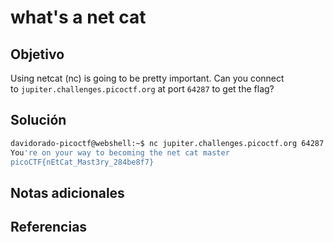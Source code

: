 # what's a net cat

## Objetivo
Using netcat (nc) is going to be pretty important. Can you connect to `jupiter.challenges.picoctf.org` at port `64287` to get the flag?
## Solución
```bash
davidorado-picoctf@webshell:~$ nc jupiter.challenges.picoctf.org 64287
You're on your way to becoming the net cat master
picoCTF{nEtCat_Mast3ry_284be8f7}
```
## Notas adicionales

## Referencias